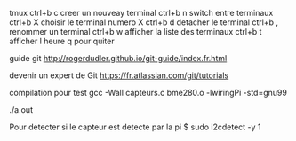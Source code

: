 tmux
ctrl+b	c	creer un nouveay terminal
ctrl+b	n	switch entre terminaux
ctrl+b	X	choisir le terminal numero X
ctrl+b	d	detacher le terminal
ctrl+b	,	renommer un terminal
ctrl+b	w	afficher la liste des terminaux
ctrl+b	t	afficher l heure
q		pour quiter


guide git
http://rogerdudler.github.io/git-guide/index.fr.html

devenir un expert de Git
https://fr.atlassian.com/git/tutorials


compilation pour test
gcc -Wall capteurs.c bme280.o -lwiringPi -std=gnu99

./a.out


Pour detecter si le capteur est detecte par la pi
$ sudo i2cdetect -y 1
